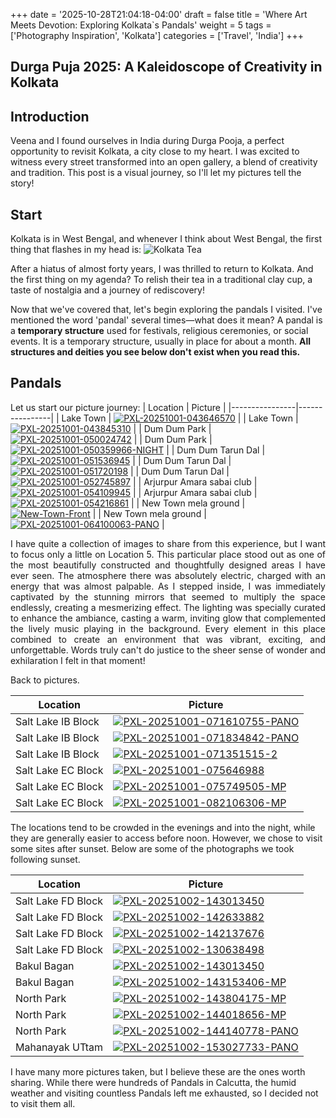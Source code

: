 +++
date = '2025-10-28T21:04:18-04:00'
draft = false
title = 'Where Art Meets Devotion: Exploring Kolkata`s Pandals'
weight = 5
tags = ['Photography Inspiration', 'Kolkata']
categories = ['Travel', 'India']
+++

## Durga Puja 2025: A Kaleidoscope of Creativity in Kolkata

## Introduction

Veena and I found ourselves in India during Durga Pooja, a perfect opportunity to revisit Kolkata, a city close to my heart. I was excited to witness every street transformed into an open gallery, a blend of creativity and tradition. This post is a visual journey, so I'll let my pictures tell the story!

## Start

Kolkata is in West Bengal, and whenever I think about West Bengal, the first thing that flashes in my head is:
![Kolkata Tea](https://i.postimg.cc/8CNw8d71/PXL-20250930-170537992.jpg)

After a hiatus of almost forty years, I was thrilled to return to Kolkata. And the first thing on my agenda? To relish their tea in a traditional clay cup, a taste of nostalgia and a journey of rediscovery!  

Now that we've covered that, let's begin exploring the pandals I visited. I've mentioned the word 'pandal' several times—what does it mean? A pandal is a **temporary structure** used for festivals, religious ceremonies, or social events.  It is a temporary structure, usually in place for about a month. **All structures and deities you see below don't exist when you read this.**

## Pandals
 
Let us start our picture journey:
| Location      | Picture       |
|----------------|----------------|
| Lake Town | <a href="https://postimg.cc/kVVKcgfX" target="_blank"><img style="max-width: 500px; max-height: 300px;" src="https://i.postimg.cc/bvggqGnb/PXL-20251001-043646570.jpg" alt="PXL-20251001-043646570" ></a> |
| Lake Town | <a href="https://postimg.cc/5HHL32nJ" target="_blank"><img style="max-width: 500px; max-height: 300px;" src="https://i.postimg.cc/7L99qCz5/PXL-20251001-043845310.jpg" alt="PXL-20251001-043845310"></a> |
| Dum Dum Park | <a href="https://postimg.cc/PLLY452Y" target="_blank"><img style="max-width: 500px; max-height: 300px;" src="https://i.postimg.cc/QMmmjB74/PXL-20251001-050024742.jpg" alt="PXL-20251001-050024742"></a> |
| Dum Dum Park | <a href="https://postimg.cc/TKNngDqx" target="_blank"><img style="max-width: 500px; max-height: 300px;" src="https://i.postimg.cc/bvpLX0ZZ/PXL-20251001-050359966-NIGHT.jpg" alt="PXL-20251001-050359966-NIGHT"></a> |
| Dum Dum Tarun Dal | <a href="https://postimg.cc/WDDgn1X2" target="_blank"><img style="max-width: 500px; max-height: 300px;"  src="https://i.postimg.cc/BvppJ8F1/PXL-20251001-051536945.jpg" alt="PXL-20251001-051536945"></a> |
| Dum Dum Tarun Dal | <a href="https://postimg.cc/ZWs6pdPD" target="_blank"><img style="max-width: 500px; max-height: 300px;"  src="https://i.postimg.cc/g0m49yxd/PXL-20251001-051720198.jpg" alt="PXL-20251001-051720198"></a> |
| Dum Dum Tarun Dal | <a href="https://postimg.cc/gww8D2Nx" target="_blank"><img style="max-width: 500px; max-height: 300px;"  src="https://i.postimg.cc/k5ss7VSv/PXL-20251001-052745897.jpg" alt="PXL-20251001-052745897"></a> |
| Arjurpur Amara sabai club | <a href="https://postimg.cc/d7zdScxG" target="_blank"><img style="max-width: 500px; max-height: 300px;"  src="https://i.postimg.cc/bJvTrz0V/PXL-20251001-054109945.jpg" alt="PXL-20251001-054109945"></a> |
| Arjurpur Amara sabai club | <a href="https://postimg.cc/bGGkTw3t" target="_blank"><img style="max-width: 500px; max-height: 300px;"  src="https://i.postimg.cc/hGssKJmp/PXL-20251001-054216861.jpg" alt="PXL-20251001-054216861"></a> |
| New Town mela ground | <a href="https://postimg.cc/mhwkpGHj" target="_blank"><img style="max-width: 500px; max-height: 300px;" src="https://i.postimg.cc/02gSQk5T/New-Town-Front.jpg" alt="New-Town-Front"></a> |
| New Town mela ground | <a href="https://postimg.cc/R3jfbxDX" target="_blank"><img style="max-width: 500px; max-height: 300px;"  src="https://i.postimg.cc/265wyzFR/PXL-20251001-064100063-PANO.jpg" alt="PXL-20251001-064100063-PANO"></a> |

<div style='text-align: justify;'>
I have quite a collection of images to share from this experience, but I want to focus only a little on Location 5. This particular place stood out as one of the most beautifully constructed and thoughtfully designed areas I have ever seen. The atmosphere there was absolutely electric, charged with an energy that was almost palpable. As I stepped inside, I was immediately captivated by the stunning mirrors that seemed to multiply the space endlessly, creating a mesmerizing effect. The lighting was specially curated to enhance the ambiance, casting a warm, inviting glow that complemented the lively music playing in the background. Every element in this place combined to create an environment that was vibrant, exciting, and unforgettable. Words truly can't do justice to the sheer sense of wonder and exhilaration I felt in that moment!
</div>

Back to pictures.

| Location | Picture |
|--|--|
| Salt Lake IB Block | <a href="https://postimg.cc/Vd5nBBg5" target="_blank"><img style="max-width: 500px; max-height: 300px;"  src="https://i.postimg.cc/xT35Q6bG/PXL-20251001-071610755-PANO.jpg" alt="PXL-20251001-071610755-PANO"></a> |
| Salt Lake IB Block | <a href="https://postimg.cc/QV8pVrW5" target="_blank"><img style="max-width: 500px; max-height: 300px;"  src="https://i.postimg.cc/WprSWNN9/PXL-20251001-071834842-PANO.jpg" alt="PXL-20251001-071834842-PANO"></a> |
| Salt Lake IB Block | <a href="https://postimg.cc/1V36dpZt" target="_blank"><img style="max-width: 500px; max-height: 300px;"  src="https://i.postimg.cc/7hgVfVsg/PXL-20251001-071351515-2.jpg" alt="PXL-20251001-071351515-2"></a> |
| Salt Lake EC Block | <a href="https://postimg.cc/V0kMhjc0" target="_blank"><img style="max-width: 500px; max-height: 300px;"  src="https://i.postimg.cc/NF1454JD/PXL-20251001-075646988.jpg" alt="PXL-20251001-075646988"></a> |
| Salt Lake EC Block | <a href="https://postimg.cc/K38LWnyL" target="_blank"><img style="max-width: 500px; max-height: 300px;"  src="https://i.postimg.cc/zvnjVjtd/PXL-20251001-075749505-MP.jpg" alt="PXL-20251001-075749505-MP"></a> |
| Salt Lake EC Block | <a href="https://postimg.cc/8sphsVrr" target="_blank"><img style="max-width: 500px; max-height: 300px;"  src="https://i.postimg.cc/Dfs5jvv5/PXL-20251001-082106306-MP.jpg" alt="PXL-20251001-082106306-MP"></a> |


The locations tend to be crowded in the evenings and into the night, while they are generally easier to access before noon. However, we chose to visit some sites after sunset. Below are some of the photographs we took following sunset.

| Location | Picture |
|--|--|
| Salt Lake FD Block | <a href="https://postimg.cc/tYfPrZv7" target="_blank"><img style="max-width: 500px; max-height: 300px;"  src="https://i.postimg.cc/Z5Yc56rP/PXL-20251002-143013450.jpg" alt="PXL-20251002-143013450"></a> |
| Salt Lake FD Block | <a href="https://postimg.cc/xqfKqSbz" target="_blank"><img style="max-width: 500px; max-height: 300px;"  src="https://i.postimg.cc/05mZWkkc/PXL-20251002-142633882.jpg" alt="PXL-20251002-142633882"></a> |
| Salt Lake FD Block | <a href="https://postimg.cc/ctLYzQNM" target="_blank"><img style="max-width: 500px; max-height: 300px;"  src="https://i.postimg.cc/HnQ2V2ZK/PXL-20251002-142137676.jpg" alt="PXL-20251002-142137676"></a> |
| Salt Lake FD Block | <a href="https://postimg.cc/BXtHccp9" target="_blank"><img style="max-width: 500px; max-height: 300px;"  src="https://i.postimg.cc/TYJ0xtWw/PXL-20251002-130638498.jpg" alt="PXL-20251002-130638498"></a> |
| Bakul Bagan | <a href="https://postimg.cc/tYfPrZv7" target="_blank"><img style="max-width: 500px; max-height: 300px;"  src="https://i.postimg.cc/Z5Yc56rP/PXL-20251002-143013450.jpg" alt="PXL-20251002-143013450"></a> |
| Bakul Bagan | <a href="https://postimg.cc/ppyzYYZg" target="_blank"><img style="max-width: 500px; max-height: 300px;"  src="https://i.postimg.cc/ZKxHmwyK/PXL-20251002-143153406-MP.jpg" alt="PXL-20251002-143153406-MP"></a> |
| North Park | <a href="https://postimg.cc/jCMy7kzB" target="_blank"><img style="max-width: 500px; max-height: 300px;"  src="https://i.postimg.cc/15QBbk4R/PXL-20251002-143804175-MP.jpg" alt="PXL-20251002-143804175-MP"></a> |
| North Park | <a href="https://postimg.cc/Tphgqq0T" target="_blank"><img style="max-width: 500px; max-height: 300px;"  src="https://i.postimg.cc/zXF7NxRH/PXL-20251002-144018656-MP.jpg" alt="PXL-20251002-144018656-MP"></a> |
| North Park | <a href="https://postimg.cc/RN8fP6pt" target="_blank"><img style="max-width: 500px; max-height: 300px;"  src="https://i.postimg.cc/sgfcg5pT/PXL-20251002-144140778-PANO.jpg" alt="PXL-20251002-144140778-PANO"></a> |
| Mahanayak UTtam | <a href="https://postimg.cc/yk59fgp9" target="_blank"><img style="max-width: 500px; max-height: 300px;"  src="https://i.postimg.cc/cL1mLfQD/PXL-20251002-153027733-PANO.jpg" alt="PXL-20251002-153027733-PANO"></a> |

I have many more pictures taken, but I believe these are the ones worth sharing. While there were hundreds of Pandals in Calcutta, the humid weather and visiting countless Pandals left me exhausted, so I decided not to visit them all.

